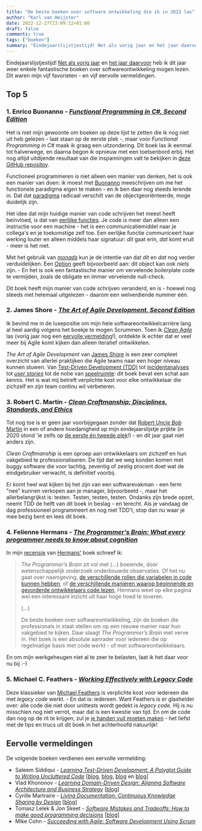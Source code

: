 ```yaml
---
title: "De beste boeken over software ontwikkeling die ik in 2022 las"
author: "Karl van Heijster"
date: 2022-12-27T23:09:12+01:00
draft: false
comments: true
tags: ["boeken"]
summary: "Eindejaarslijstjestijd! Net als vorig jaar en het jaar daarvoor heb ik dit jaar weer enkele fantastische boeken over softwareontwikkeling mogen lezen. Dit waren mijn vijf favorieten - en vijf eervolle vermeldingen."
---
```


Eindejaarslijstjestijd! [Net als vorig jaar](/blog/21/12/de-beste-boeken-over-software-ontwikkeling-die-ik-in-2021-las/) en [het jaar daarvoor](/blog/21/05/de-beste-boeken-over-software-ontwikkeling-die-ik-in-2020-las/) heb ik dit jaar weer enkele fantastische boeken over softwareontwikkeling mogen lezen. Dit waren mijn vijf favorieten - en vijf eervolle vermeldingen.


## Top 5


### 1. Enrico Buonanno - [*Functional Programming in C#, Second Edition*](https://www.manning.com/books/functional-programming-in-c-sharp-second-edition)


Het is niet mijn gewoonte om boeken op deze lijst te zetten die ik nog niet uit heb gelezen - laat staan op de eerste plek -, maar voor *Functional Programming in C#* maak ik graag een uitzondering. Dit boek las ik eenmal tot halverwege, en daarna begon ik opnieuw met een toetsenbord erbij. Het nog altijd uitdijende resultaat van die inspanningen valt te bekijken in [deze GitHub repositoy](https://github.com/dotkarl/FunctionalProgrammingPlayground).


Functioneel programmeren is niet alleen een manier van denken, het is ook een manier van doen: ik moest met [Buonanno](https://twitter.com/la_yumba) meeschrijven om me het functionele paradigma eigen te maken - en ik ben daar nog steeds lerende in. Dat dat [paradigma](https://www.karlvanheijster.com/blog/21/10/low-code-een-nieuw-paradigma/) radicaal verschilt van de objectgeoriënteerde, moge duidelijk zijn. 


Het idee dat mijn huidige manier van code schrijven het meest heeft beïnvloed, is dat van [eerlijke functies](/blog/22/07/wat-zijn-eerlijke-functies/). Je code is meer dan alleen een instructie voor een machine - het is een communicatiemiddel naar je collega's en je toekomstige zelf toe. Een eerlijke functie communiceert haar werking louter en alleen middels haar signatuur: *dit* gaat erin, *dat* komt eruit - meer is het niet. 


Met het gebruik van [*monads*](/blog/22/12/wat-is-een-monad/) kun je de intentie van dat *dit* en *dat* nog verder verduidelijken. Een [Option](https://www.karlvanheijster.com/blog/22/08/spelen-met-options/) geeft bijvoorbeeld aan: dit object kan ook *niets* zijn. - En het is ook een fantastische manier om vervelende boilerplate code te vermijden, zoals de obligate en immer vervelende null-check.


Dit boek heeft mijn manier van code schrijven veranderd, en is - hoewel nog steeds niet helemaal uitgelezen - daarom een welverdiende nummer één.


### 2. James Shore - [*The Art of Agile Development, Second Edition*](https://www.jamesshore.com/v2/books/aoad2)


Ik bevind me in de luxepositie om mijn hele softwareontwikkelcarrière lang al heel aardig volgens het boekje te mogen Scrummen. Toen ik [*Clean Agile*](/blog/21/11/agile-zijn-niet-agile-doen/) las (vorig jaar nog een [eervolle vermelding](/blog/21/12/de-beste-boeken-over-software-ontwikkeling-die-ik-in-2021-las/)!), ontdekte ik echter dat er veel meer bij Agile komt kijken dan alleen iteratief ontwikkelen.


*The Art of Agile Development* van [James Shore](https://www.jamesshore.com/) is een zeer compleet overzicht van allerlei praktijken die Agile teams naar een hoger niveau kunnen stuwen. Van [Test-Driven Development (TDD)](/blog/22/05/nog-een-reden-om-testgedreven-te-ontwikkelen/) tot [incidentanalyses](/blog/22/05/incidentanalyse-zonder-schuldigen/) tot [*user stories*](/blog/22/02/de-rol-van-user-stories/) tot de notie van [speelruimte](/blog/22/05/tevreden-ontwikkelaars-en-stakeholders-dankzij-speelruimte/): dit boek bevat een schat aan kennis. Het is wat mij betreft verplichte kost voor elke ontwikkelaar die zichzelf en zijn team continu wil verbeteren.


### 3. Robert C. Martin - [*Clean Craftmanship: Disciplines, Standards, and Ethics*](https://www.pearson.com/en-us/subject-catalog/p/clean-craftsmanship-disciplines-standards-and-ethics/P200000009529/9780136915713)


Tot nog toe is er geen jaar voorbijgegaan zonder dat [Robert *Uncle Bob* Martin](http://cleancoder.com/products) in een of andere hoedanigheid op mijn eindejaarslijstje prijkte (in 2020 stond 'ie zelfs op [de eerste én tweede plek](/blog/21/05/de-beste-boeken-over-software-ontwikkeling-die-ik-in-2020-las/)!) - en dit jaar gaat niet anders zijn. 


*Clean Craftmanship* is een oproep aan ontwikkelaars om zichzelf en hun vakgebied te professionaliseren. De tijd dat we weg konden komen met buggy software die voor tachtig, zeventig of zestig procent doet wat de eindgebruiker verwacht, is definitief voorbij. 


Er komt heel wat kijken bij het zijn van een softwarevakman - een ferm "nee" kunnen verkopen aan je manager, bijvoorbeeld -, maar het allerbelangrijkst is: testen. Testen, testen, testen. Ondanks zijn brede opzet, neemt TDD de helft van dit boek in beslag - en terecht. Als je vandaag de dag professioneel programmeert en nog niet TDD't, stop dan *nu* waar je mee bezig bent en lees dit boek.


### 4. Felienne Hermans - [*The Programmer's Brain: What every programmer needs to know about cognition*](http://cleancoder.com/products)


In mijn [recensie](/blog/22/08/hoe-hersenwetenschap-programmeurs-kan-helpen/) van [Hermans'](https://www.felienne.com/) boek schreef ik:


> *The Programmer’s Brain* zit vol met (...) boeiende, door wetenschappelijk onderzoek onderbouwde observaties. Of het nu gaat over naamgeving, [de verschillende rollen die variabelen in code kunnen hebben](/blog/22/07/de-elf-rollen-van-variabelen/), of [de verschillende manieren waarop beginnende en gevorderde ontwikkelaars code lezen](/blog/22/08/hoe-review-je-eigenlijk-code/), Hermans weet op elke pagina wel een interessant inzicht uit haar hoge hoed te toveren. 
>
>(...) 
>
> De beste boeken over softwareontwikkeling, zijn de boeken die professionals in staat stellen om op een nieuwe manier naar hun vakgebied te kijken. Daar slaagt *The Programmer’s Brain* met verve in. Het boek is een absolute aanrader voor iedereen die op regelmatige basis met code werkt - of met softwareontwikkelaars. 


En om mijn werkgeheugen niet al te zeer te belasten, laat ik het daar voor nu bij :-)


### 5. Michael C. Feathers - [*Working Effectively with Legacy Code*](https://www.oreilly.com/library/view/working-effectively-with/0131177052/)


Deze klassieker van [Michael Feathers](https://michaelfeathers.silvrback.com/) is verplichte kost voor iedereen die met *legacy code* werkt. - En dat is: iedereen. Want Feathers is er glashelder over: alle code die niet door unittests wordt gedekt is *legacy code*. Hij is nu misschien nog niet verrot, maar dat is een kwestie van tijd. En om de code dan nog op de rit te krijgen, zul je [je handen vuil moeten maken](/blog/22/04/de-ontwikkelaar-als-chirurg/) - het liefst met de tips en trucs uit dit boek in het achterhoofd natuurlijk! 


## Eervolle vermeldingen


De volgende boeken verdienen een eervolle vermelding:


- Saleem Siddiqui - [*Learning Test-Driven Development: A Polyglot Guide to Writing Uncluttered Code*](https://www.oreilly.com/library/view/learning-test-driven-development/9781098106461/) [[blog](/blog/22/03/agile-en-test-driven-development/), [blog](/blog/22/04/een-test-per-keer/), [blog](/blog/22/04/to-polyglot-or-not-to-polyglot/) en [blog](/blog/22/04/legacy-code-en-test-driven-development/)]
- Vlad Khononov - [*Learning Domain-Driven Design: Aligning Software Architecture and Business Strategy*](https://www.oreilly.com/library/view/learning-domain-driven-design/9781098100124/) [[blog](/blog/22/07/zelfs-de-testpiramide-is-niet-meer-heilig/)]
- Cyrille Martraire - [*Living Documentation: Continuous Knowledge Sharing by Design*](https://www.oreilly.com/library/view/living-documentation-continuous/9780134689418/) [[blog](/blog/22/10/pull-requests-als-documentatie/)]
- Tomasz Lelek & Jon Skeet - [*Software Mistakes and Tradeoffs: How to make good programming decisions*](https://www.manning.com/books/software-mistakes-and-tradeoffs) [[blog](LINK_TEST_THIRD_PARTY_CODE)]
- Mike Cohn - [*Succeeding with Agile: Software Development Using Scrum*](https://www.oreilly.com/library/view/succeeding-with-agile/9780321660534/)
